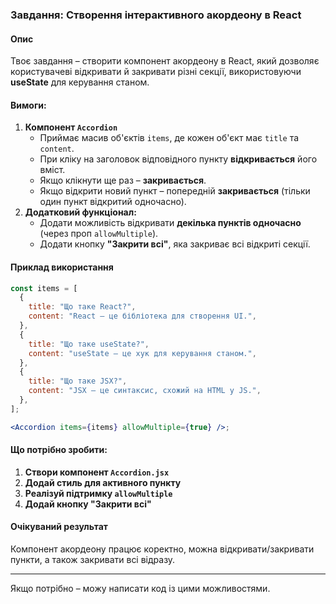 ### Завдання: **Створення інтерактивного акордеону в React**

#### **Опис**

Твоє завдання – створити компонент акордеону в React, який дозволяє користувачеві відкривати й закривати різні секції, використовуючи **useState** для керування станом.

#### **Вимоги:**

1. **Компонент `Accordion`**
   - Приймає масив об'єктів `items`, де кожен об'єкт має `title` та `content`.
   - При кліку на заголовок відповідного пункту **відкривається** його вміст.
   - Якщо клікнути ще раз – **закривається**.
   - Якщо відкрити новий пункт – попередній **закривається** (тільки один пункт відкритий одночасно).
2. **Додатковий функціонал:**
   - Додати можливість відкривати **декілька пунктів одночасно** (через проп `allowMultiple`).
   - Додати кнопку **"Закрити всі"**, яка закриває всі відкриті секції.

#### **Приклад використання**

```jsx
const items = [
  {
    title: "Що таке React?",
    content: "React – це бібліотека для створення UI.",
  },
  {
    title: "Що таке useState?",
    content: "useState – це хук для керування станом.",
  },
  {
    title: "Що таке JSX?",
    content: "JSX – це синтаксис, схожий на HTML у JS.",
  },
];

<Accordion items={items} allowMultiple={true} />;
```

#### **Що потрібно зробити:**

1. **Створи компонент `Accordion.jsx`**
2. **Додай стиль для активного пункту**
3. **Реалізуй підтримку `allowMultiple`**
4. **Додай кнопку "Закрити всі"**

#### **Очікуваний результат**

Компонент акордеону працює коректно, можна відкривати/закривати пункти, а також закривати всі відразу.

---

Якщо потрібно – можу написати код із цими можливостями.
